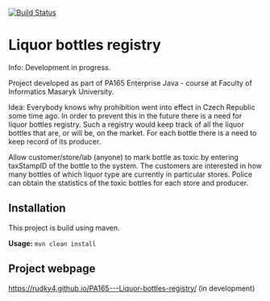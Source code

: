 [![Build Status](https://travis-ci.org/rudky4/PA165---Liquor-bottles-registry.svg?branch=master)](https://travis-ci.org/rudky4/PA165---Liquor-bottles-registry)

# Liquor bottles registry

Info: Development in progress.

Project developed as part of PA165 Enterprise Java - course at Faculty of Informatics Masaryk University.

Idea:
Everybody knows why prohibition went into effect in Czech Republic some time ago. 
In order to prevent this in the future there is a need for liquor bottles registry. 
Such a registry would keep track of all the liquor bottles that are, or will be, on the market. 
For each bottle there is a need to keep record of its producer. 

Allow customer/store/lab (anyone) to mark bottle as toxic by entering taxStampID of the bottle to the system.
The customers are interested in how many bottles of which liquor type are currently in particular stores. 
Police can obtain the statistics of the toxic bottles for each store and producer.


## Installation

This project is build using maven.

**Usage:** `mvn clean install`


## Project webpage
https://rudky4.github.io/PA165---Liquor-bottles-registry/ (in development)
